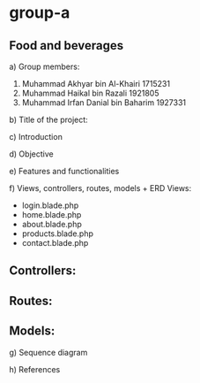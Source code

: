 # group-a
## Food and beverages

a) Group members:
  1. Muhammad Akhyar bin Al-Khairi     1715231
  2. Muhammad Haikal bin Razali        1921805
  3. Muhammad Irfan Danial bin Baharim 1927331

b) Title of the project:

c) Introduction

d) Objective

e) Features and functionalities

f) Views, controllers, routes, models + ERD
  Views:
  - login.blade.php
  - home.blade.php
  - about.blade.php
  - products.blade.php
  - contact.blade.php

  Controllers:
  -
  
  Routes:
  -
  
  Models:
  -

g) Sequence diagram

h) References
